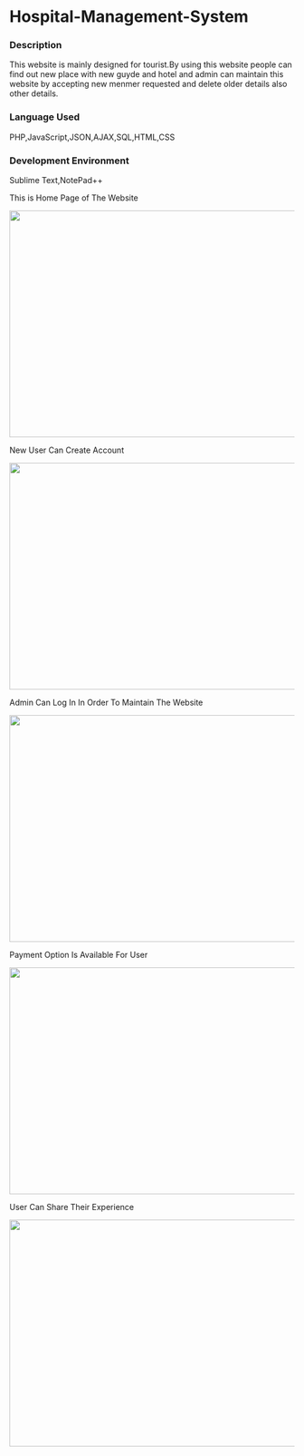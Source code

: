 # Hospital-Management-System
<!DOCTYPE html>
<html>
<body>
<h3>Description</h3>
<p>This website is mainly designed for tourist.By using this website people can find out new place with new guyde and hotel and admin can maintain this website by accepting new menmer requested and delete older details also other details.</p>
<h3>Language Used</h3>
  <p>PHP,JavaScript,JSON,AJAX,SQL,HTML,CSS</p>
<h3>Development Environment </h3>
  <p>Sublime Text,NotePad++</p>
  <p>This is Home Page of The Website </p>
  <img src="https://i.imgur.com/ly80jrz.png" width="600" height="400">
  <p>New User Can Create Account</p>
  <img src="https://i.imgur.com/7rNm6FO.png" width="600" height="400">
  <p>Admin Can Log In In Order To Maintain The Website</p>
  <img src="https://i.imgur.com/ML2TYfL.png" width="600" height="400">
  <p>Payment Option Is Available For User</p>
  <img src="https://i.imgur.com/n7eZrFz.png" width="600" height="400">
  <p>User Can Share Their Experience</p>
  <img src="https://i.imgur.com/xGatnby.png" width="600" height="400">
</body>
</html>
